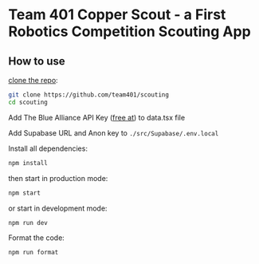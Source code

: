 # Team 401 Copper Scout -  a First Robotics Competition Scouting App

## How to use

[clone the repo](https://github.com/team401/scouting):

<!-- #default-branch-switch -->

```bash
git clone https://github.com/team401/scouting
cd scouting
```

Add The Blue Alliance API Key ([free at](thebluealliance.com)) to data.tsx file

Add Supabase URL and Anon key to ```./src/Supabase/.env.local```

Install all dependencies: 
```bash
npm install
```

then start in production mode:
```bash
npm start
```

or start in development mode:
```bash
npm run dev
```

Format the code:
```bash
npm run format
```
